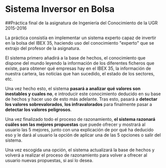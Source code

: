 # Sistema Inversor en Bolsa

##Práctica final de la asignatura de Ingeniería del Conocimiento de la UGR 2015-2016

La práctica consistía en implementar un sistema experto capaz de invertir en la bolsa del IBEX 35, haciendo uso del conocimiento "experto" que se extrajo del profesor de la asignatura. 

El sistema primero añadirá a la base de hechos, el conocimiento que dispone del mundo leyendo la información de los diferentes ficheros que existe, para obtener qué empresas hay en el IBEX 35, la información de nuestra cartera, las noticias que han sucedido, el estado de los sectores, etc. 

Una vez hecho esto, el sistema **pasará a analizar qué valores son inestables y cuales no**, e introducir este conocimiento deducido en su base de hechos y hacer uso de esto más adelante. Tras esto, pasará a **detectar los valores sobrevalorados**, **los infravalorados** para finalmente pasar a **detectar los valores peligrosos**.

Una vez finalizado todo el proceso de razonamiento, **el sistema razonará cuáles son las mejores propuestas** que puede ofrecer y mostrará al usuario las 5 mejores, junto con una explicación de por qué ha deducido eso y le dará al usuario la opción de aplicar una de las 5 opciones o salir del sistema. 

Una vez escogida una opción, el sistema actualizará la base de hechos y volverá a realizar el proceso de razonamiento para volver a ofrecer al usuario nuevas propuestas, si así lo desea.
